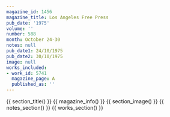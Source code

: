 ```yaml
---
magazine_id: 1456
magazine_title: Los Angeles Free Press
pub_date: '1975'
volume: ''
number: 588
month: October 24-30
notes: null
pub_date1: 24/10/1975
pub_date2: 30/10/1975
image: null
works_included:
- work_id: 5741
  magazine_page: A
  published_as: ''
---
```


{{ section_title() }}
{{ magazine_info() }}
{{ section_image() }}
{{ notes_section() }}
{{ works_section() }}
